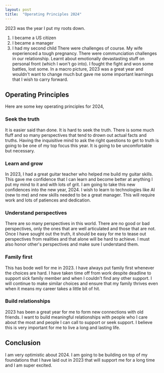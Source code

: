 ```yaml
---
layout: post
title:  "Operating Principles 2024"
---
```

2023 was the year I put my roots down. 
1. I became a US citizen
2. I became a manager
3. I had my second child
There were challenges of course. My wife experienced a tough pregnancy. There were communciation challenges in our relationship. Learnt about emotionally devastasting stuff on personal front (which I won't go into). I fought the fight and won some battles, lost some. In a macro picture, 2023 was a great year and wouldn't want to change much but gave me some important learnings that I wish to carry forward.
## Operating Principles
Here are some key operating principles for 2024,
### Seek the truth
It is easier said than done. It is hard to seek the truth. There is some much fluff and so many perspectives that tend to drown out actual facts and truths. Having the inquisitive mind to ask the right questions to get to truth is going to be one of my top focus this year. It is going to be uncomfortable but necessary.
### Learn and grow
In 2023, I had a great guitar teacher who helped me build my guitar skills. This gave me confidence that I can learn and become better at anything I put my mind to it and with lots of grit. I am going to take this new confidences into the new year, 2024. I wish to learn to technologies like AI (new to me) and new skills needed to be a great manager. This will require work and lots of patiences and dedication.
### Understand perspectives
There are so many perspectives in this world. There are no good or bad perspectives, only the ones that are well articulated and those that are not. Once I have sought out the truth, it should be easy for me to tease out perspectives from realities and that alone will be hard to achieve. I must also honor other's perspectives and make sure I understand them.
### Family first
This has bode well for me in 2023. I have always put family first whenever the choices are hard. I have taken time off from work despite deadline to support sick family member and when I couldn't find any other support. I will continue to make similar choices and ensure that my family thrives even when it means my career takes a little bit of hit.

### Build relationships
2023 has been a great year for me to form new connections with old friends. I want to build meaningful relationships with people who I care about the most and people I can call to support or seek support. I believe this is very important for me to live a long and lasting life. 

## Conclusion
I am very optimistic about 2024. I am going to be building on top of my foundations that I have laid out in 2023 that will support me for a long time and I am super excited. 


